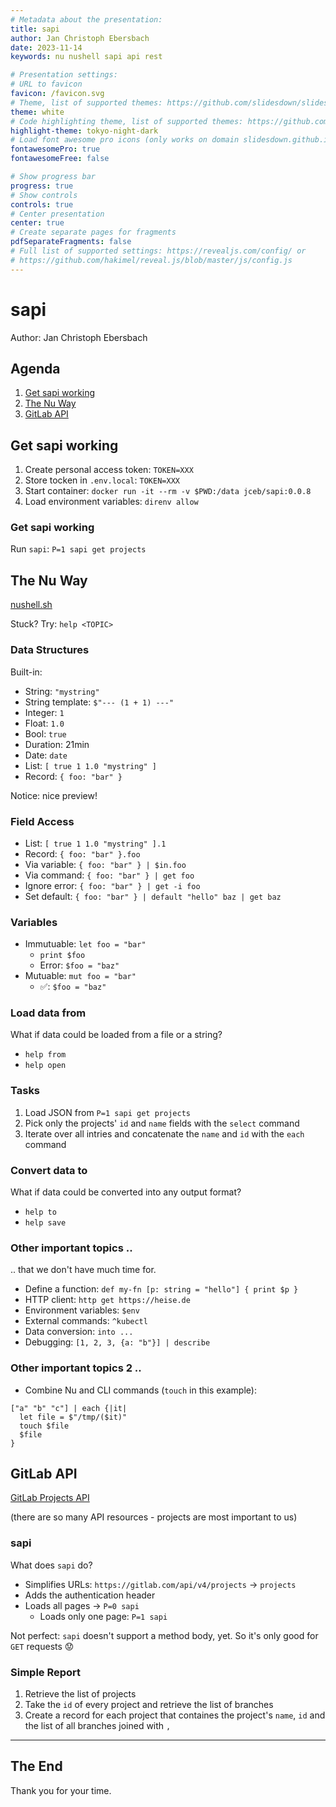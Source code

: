```yaml
---
# Metadata about the presentation:
title: sapi
author: Jan Christoph Ebersbach
date: 2023-11-14
keywords: nu nushell sapi api rest

# Presentation settings:
# URL to favicon
favicon: /favicon.svg
# Theme, list of supported themes: https://github.com/slidesdown/slidesdown/tree/main/docs/reveal.js/dist/theme
theme: white
# Code highlighting theme, list of supported themes: https://github.com/slidesdown/slidesdown/tree/main/docs/reveal.js/plugin/highlight
highlight-theme: tokyo-night-dark
# Load font awesome pro icons (only works on domain slidesdown.github.io) free icons work everywhere. If both are enabled the pro icons are loaded
fontawesomePro: true
fontawesomeFree: false

# Show progress bar
progress: true
# Show controls
controls: true
# Center presentation
center: true
# Create separate pages for fragments
pdfSeparateFragments: false
# Full list of supported settings: https://revealjs.com/config/ or
# https://github.com/hakimel/reveal.js/blob/master/js/config.js
---
```


# sapi

Author: Jan Christoph Ebersbach

<!-- generated with
!deno run --unstable --allow-read --allow-write https://deno.land/x/remark_format_cli@v0.1.0/remark-format.js --maxdepth 2 %
-->

## Agenda

1. [Get sapi working](#get-sapi-working)
2. [The Nu Way](#the-nu-way)
3. [GitLab API](#gitlab-api)

## Get sapi working

1. Create personal access token: `TOKEN=XXX`
2. Store tocken in `.env.local`: `TOKEN=XXX`
3. Start container: `docker run -it --rm -v $PWD:/data jceb/sapi:0.0.8`
4. Load environment variables: `direnv allow`

### Get sapi working

Run `sapi`: `P=1 sapi get projects`

## The Nu Way

[nushell.sh](https://www.nushell.sh/)

Stuck? Try: `help <TOPIC>`

### Data Structures

Built-in:

- String: `"mystring"`
- String template: `$"--- (1 + 1) ---"`
- Integer: `1`
- Float: `1.0`
- Bool: `true`
- Duration: 21min
- Date: `date`
- List: `[ true 1 1.0 "mystring" ]`
- Record: `{ foo: "bar" }`

Notice: nice preview!

### Field Access

- List: `[ true 1 1.0 "mystring" ].1`
- Record: `{ foo: "bar" }.foo`
- Via variable: `{ foo: "bar" } | $in.foo`
- Via command: `{ foo: "bar" } | get foo`
- Ignore error: `{ foo: "bar" } | get -i foo`
- Set default: `{ foo: "bar" } | default "hello" baz | get baz`

### Variables

- Immutuable: `let foo = "bar"`
  - `print $foo`
  - Error: `$foo = "baz"`
- Mutuable: `mut foo = "bar"`
  - ✅: `$foo = "baz"`

### Load data from

What if data could be loaded from a file or a string?

- `help from`
- `help open`

### Tasks

1. Load JSON from `P=1 sapi get projects`
2. Pick only the projects' `id` and `name` fields with the `select` command
3. Iterate over all intries and concatenate the `name` and `id` with the `each`
   command

### Convert data to

What if data could be converted into any output format?

- `help to`
- `help save`

### Other important topics ..

.. that we don't have much time for.

- Define a function: `def my-fn [p: string = "hello"] { print $p }`
- HTTP client: `http get https://heise.de`
- Environment variables: `$env`
- External commands: `^kubectl`
- Data conversion: `into ...`
- Debugging: `[1, 2, 3, {a: "b"}] | describe`

### Other important topics 2 ..

- Combine Nu and CLI commands (`touch` in this example):

```nu
["a" "b" "c"] | each {|it|
  let file = $"/tmp/($it)"
  touch $file
  $file
}
```

## GitLab API

[GitLab Projects API](https://docs.gitlab.com/ee/api/projects.html)

(there are so many API resources - projects are most important to us)

### sapi

What does `sapi` do?

- Simplifies URLs: `https://gitlab.com/api/v4/projects` → `projects`
- Adds the authentication header
- Loads all pages → `P=0 sapi`
  - Loads only one page: `P=1 sapi`

Not perfect: `sapi` doesn't support a method body, yet. So it's only good for
`GET` requests 😟

### Simple Report

1. Retrieve the list of projects
2. Take the `id` of every project and retrieve the list of branches
3. Create a record for each project that containes the project's `name`, `id`
   and the list of all branches joined with `,`

---

<h2>The End</h2>

Thank you for your time.
